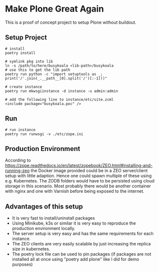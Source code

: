 # Make Plone Great Again

This is a proof of concept project to setup Plone without buildout.

## Setup Project

```
# install
poetry install

# symlink pkg into lib
ln -s /path/to/here/busykoala <lib-path>/busykoala
# use this to get the lib path
poetry run python -c "import setuptools as _; print('/'.join(_.__path__[0].split('/')[:-1]))"

# create instance
poetry run mkwsgiinstance -d instance -u admin:admin

# add the following line to instance/etc/site.zcml
<include package="busykoala.poc" />
```

## Run

```
# run instance
poetry run runwsgi -v ./etc/zope.ini
```

## Production Environment

According to https://zope.readthedocs.io/en/latest/zopebook/ZEO.html#installing-and-running-zeo
the Docker image provided could be in a ZEO server/client setup with little
adaption. Hence one could spawn multiple of these using e.g. Kubernetes.
The ZODB folders would have to be persisted using cloud storage in this
scenario. Most probably there would be another container with nginx and one
with Varnish before being exposed to the internet.

## Advantages of this setup

- It is very fast to install/uninstall packages
- Using Minikube, k3s or similar it is very easy to reproduce the production
  environment locally.
- The server setup is very easy and has the same requirements for each
  instance.
- The ZEO clients are very easily scalable by just increasing the replica size
  in kubernetes.
- The poetry lock file can be used to pin packages (if packages are not
  installed all at once using "poetry add plone" like I did for demo purposes)
